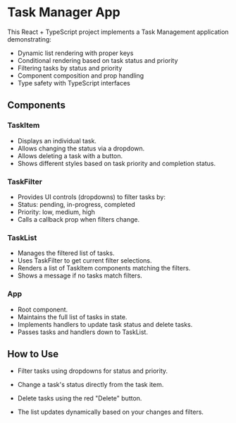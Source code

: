 # Task Manager App

This React + TypeScript project implements a Task Management application demonstrating:

- Dynamic list rendering with proper keys
- Conditional rendering based on task status and priority
- Filtering tasks by status and priority
- Component composition and prop handling
- Type safety with TypeScript interfaces


## Components
### TaskItem
- Displays an individual task.
- Allows changing the status via a dropdown.
- Allows deleting a task with a button.
- Shows different styles based on task priority and completion status.

### TaskFilter
- Provides UI controls (dropdowns) to filter tasks by:
- Status: pending, in-progress, completed
- Priority: low, medium, high
- Calls a callback prop when filters change.

### TaskList
- Manages the filtered list of tasks.
- Uses TaskFilter to get current filter selections.
- Renders a list of TaskItem components matching the filters.
- Shows a message if no tasks match filters.

### App
- Root component.
- Maintains the full list of tasks in state.
- Implements handlers to update task status and delete tasks.
- Passes tasks and handlers down to TaskList.



## How to Use
- Filter tasks using dropdowns for status and priority.

- Change a task's status directly from the task item.

- Delete tasks using the red "Delete" button.

- The list updates dynamically based on your changes and filters.
